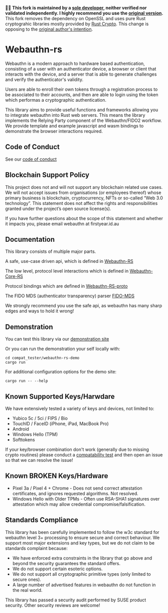 &#x1F6A8;&#x1F6A8; **This fork is maintained by a [sole developer](https://github.com/kikuomax), neither verified nor validated independently.
I highly recommend you use the [original version](https://github.com/kanidm/webauthn-rs).**
This fork removes the dependency on OpenSSL and uses pure Rust cryptograhic libraries mostly provided by [Rust Crypto](https://github.com/RustCrypto).
This change is opposing to the [original author's intention](./webauthn-rs-core/README.md#why-openssl).

Webauthn-rs
==========

Webauthn is a modern approach to hardware based authentication, consisting of
a user with an authenticator device, a browser or client that interacts with the
device, and a server that is able to generate challenges and verify the
authenticator's validity.

Users are able to enroll their own tokens through a registration process to
be associated to their accounts, and then are able to login using the token
which performas a cryptographic authentication.

This library aims to provide useful functions and frameworks allowing you to
integrate webauthn into Rust web servers. This means the library implements the
Relying Party component of the Webauthn/FIDO2 workflow. We provide template and
example javascript and wasm bindings to demonstrate the browser interactions required.

Code of Conduct
---------------

See our [code of conduct]

[code of conduct]: https://github.com/kanidm/webauthn-rs/blob/master/CODE_OF_CONDUCT.md

Blockchain Support Policy
-------------------------

This project does not and will not support any blockchain related use cases. We will not accept issues
from organisations (or employees thereof) whose primary business is blockchain, cryptocurrency, NFTs
or so-called “Web 3.0 technology”. This statement does not affect the rights and responsibilities
granted under the project’s open source license(s).

If you have further questions about the scope of this statement and whether it impacts you, please
email webauthn at firstyear.id.au

Documentation
-------------

This library consists of multiple major parts.

A safe, use-case driven api, which is defined in [Webauthn-RS](https://docs.rs/webauthn-rs/)

The low level, protocol level interactions which is defined in [Webauthn-Core-RS](https://docs.rs/webauthn-rs-core/)

Protocol bindings which are defined in [Webauthn-RS-proto](https://docs.rs/webauthn-rs-proto/)

The FIDO MDS (authenticator transparency) parser [FIDO-MDS](https://docs.rs/fido-mds/)

We strongly recommend you use the safe api, as webauthn has many sharp edges and ways to hold it wrong!

Demonstration
-------------

You can test this library via our [demonstration site](https://webauthn.firstyear.id.au/)

Or you can run the demonstration your self locally with:

    cd compat_tester/webauthn-rs-demo
    cargo run

For additional configuration options for the demo site:

    cargo run -- --help

Known Supported Keys/Harwdare
-----------------------------

We have extensively tested a variety of keys and devices, not limited to:

* Yubico 5c / 5ci / FIPS / Bio
* TouchID / FaceID (iPhone, iPad, MacBook Pro)
* Android
* Windows Hello (TPM)
* Softtokens

If your key/browser combination don't work (generally due to missing crypto routines)
please conduct a [compatability test](https://webauthn.firstyear.id.au/compat_test) and then open
an issue so that we can resolve the issue!

Known BROKEN Keys/Hardware
--------------------------

* Pixel 3a / Pixel 4 + Chrome - Does not send correct attestation certificates,
  and ignores requested algorithms. Not resolved.
* Windows Hello with Older TPMs - Often use RSA-SHA1 signatures over attestation which may allow credential compromise/falsification.

Standards Compliance
--------------------

This library has been carefully implemented to follow the w3c standard for webauthn level 3+ processing
to ensure secure and correct behaviour. We support most major extensions and key types, but we do not claim
to be standards complaint because:

* We have enforced extra constraints in the library that go above and beyond the security guarantees the standard offers.
* We do not support certain esoteric options.
* We do not support all cryptographic primitive types (only limited to secure ones).
* A large number of advertised features in webauthn do not function in the real world.

This library has passed a security audit performed by SUSE product security. Other security reviews
are welcome!


